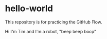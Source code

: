 # hello-world
This repository is for practicing the GitHub Flow.

Hi I'm Tim and I'm a robot, "beep beep boop"
